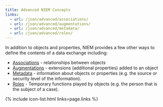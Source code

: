 ```yaml
---
title: Advanced NIEM Concepts
links:
  - url: /json/advanced/associations/
  - url: /json/advanced/augmentations/
  - url: /json/advanced/metadata/
  - url: /json/advanced/roles/
---
```


In addition to objects and properties, NIEM provides a few other ways to define the contents of a data exchange including:
* [Associations](associations) - relationships between objects
* [Augmentations](augmentations) - extensions (additional properties) added to an object
* [Metadata](metadata) - information about objects or properties (e.g. the source or security level of the information).
* [Roles](roles) - Temporary functions played by objects (e.g. the person that is the subject of a case).

{% include icon-list.html links=page.links %}
